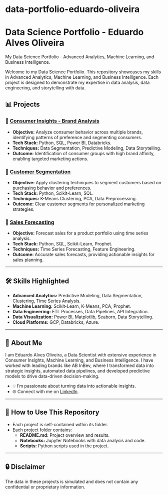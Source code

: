 # data-portfolio-eduardo-oliveira
# Data Science Portfolio - Eduardo Alves Oliveira 
My Data Science Portfolio - Advanced Analytics, Machine Learning, and Business Intelligence.

Welcome to my Data Science Portfolio. This repository showcases my skills in Advanced Analytics, Machine Learning, and Business Intelligence. Each project is designed to demonstrate my expertise in data analysis, data engineering, and storytelling with data.

## 📊 Projects

### 🔹 [Consumer Insights - Brand Analysis](./projects/consumer-insights)
- **Objective:** Analyze consumer behavior across multiple brands, identifying patterns of preference and segmenting consumers.
- **Tech Stack:** Python, SQL, Power BI, Databricks.
- **Techniques:** Data Segmentation, Predictive Modeling, Data Storytelling.
- **Outcome:** Identification of consumer groups with high brand affinity, enabling targeted marketing actions.

### 🔹 [Customer Segmentation](./projects/customer-segmentation)
- **Objective:** Apply clustering techniques to segment customers based on purchasing behavior and preferences.
- **Tech Stack:** Python, Scikit-Learn, SQL.
- **Techniques:** K-Means Clustering, PCA, Data Preprocessing.
- **Outcome:** Clear customer segments for personalized marketing strategies.

### 🔹 [Sales Forecasting](./projects/sales-forecasting)
- **Objective:** Forecast sales for a product portfolio using time series analysis.
- **Tech Stack:** Python, SQL, Scikit-Learn, Prophet.
- **Techniques:** Time Series Forecasting, Feature Engineering.
- **Outcome:** Accurate sales forecasts, providing actionable insights for sales planning.

---

## 🛠️ **Skills Highlighted**
- **Advanced Analytics:** Predictive Modeling, Data Segmentation, Clustering, Time Series Analysis.
- **Machine Learning:** Scikit-Learn, K-Means, PCA, Prophet.
- **Data Engineering:** ETL Processes, Data Pipelines, API Integration.
- **Data Visualization:** Power BI, Matplotlib, Seaborn, Data Storytelling.
- **Cloud Platforms:** GCP, Databricks, Azure.

---

## 📌 **About Me**
I am Eduardo Alves Oliveira, a Data Scientist with extensive experience in Consumer Insights, Machine Learning, and Business Intelligence. I have worked with leading brands like AB InBev, where I transformed data into strategic insights, automated data pipelines, and developed predictive models to drive data-driven decision-making.

- 💡 I’m passionate about turning data into actionable insights.
- 🌐 Connect with me on [LinkedIn](https://www.linkedin.com/in/eduardoalvesoliveira/).

---

## 🚀 **How to Use This Repository**
- Each project is self-contained within its folder.
- Each project folder contains:
  - **README.md:** Project overview and results.
  - **Notebooks:** Jupyter Notebooks with data analysis and code.
  - **Scripts:** Python scripts used in the project.

---

## 🔒 **Disclaimer**
The data in these projects is simulated and does not contain any confidential or proprietary information.


